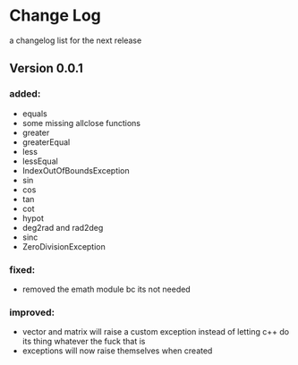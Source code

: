 # Change Log

a changelog list for the next release

## Version 0.0.1

### added:
- equals
- some missing allclose functions
- greater
- greaterEqual
- less
- lessEqual
- IndexOutOfBoundsException
- sin
- cos
- tan
- cot
- hypot
- deg2rad and rad2deg
- sinc
- ZeroDivisionException

### fixed:
- removed the emath module bc its not needed

### improved:
- vector and matrix will raise a custom exception instead of letting c++ do its thing whatever the fuck that is
- exceptions will now raise themselves when created